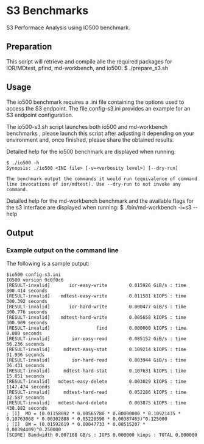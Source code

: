 # S3 Benchmarks

S3 Performace Analysis using IO500 benchmark.

## Preparation

This script will retrieve and compile alle the required packages for IOR/MDtest, pfind, md-workbench, and io500:
    $ ./prepare_s3.sh

## Usage

The io500 benchmark requires a .ini file containing the options used to access the S3 endpoint. The file config-s3.ini provides an example for an S3 endpoint configuration.

The io500-s3.sh script launches both io500 and md-workbench benchmarks , please launch this script after adjusting it depending on your environment and, once finished, please share the obtained results.

Detailed help for the io500 benchmark are displayed when running:

    $ ./io500 -h
    Synopsis: ./io500 <INI file> [-v=<verbosity level>] [--dry-run]

	The benchmark output the commands it would run (equivalence of command line invocations of ior/mdtest). Use --dry-run to not invoke any command.

Detailed help for the md-workbench benchmark and the available flags for the s3 interface are displayed when running:
	$ ./bin/md-workbench -i=s3 --help

## Output

  
### Example output on the command line

The following is a sample output:
    
    $io500 config-s3.ini
	IO500 version 9c0f0c6
	[RESULT-invalid]       ior-easy-write        0.015926 GiB/s : time 300.414 seconds
	[RESULT-invalid]    mdtest-easy-write        0.011581 kIOPS : time 300.392 seconds
	[RESULT-invalid]       ior-hard-write        0.000477 GiB/s : time 300.776 seconds
	[RESULT-invalid]    mdtest-hard-write        0.005658 kIOPS : time 300.909 seconds
	[RESULT-invalid]                 find        0.000000 kIOPS : time 0.000 seconds
	[RESULT-invalid]        ior-easy-read        0.085152 GiB/s : time 56.236 seconds
	[RESULT-invalid]     mdtest-easy-stat        0.109214 kIOPS : time 31.936 seconds
	[RESULT-invalid]        ior-hard-read        0.003944 GiB/s : time 36.431 seconds
	[RESULT-invalid]     mdtest-hard-stat        0.107631 kIOPS : time 15.851 seconds
	[RESULT-invalid]   mdtest-easy-delete        0.003029 kIOPS : time 1147.474 seconds
	[RESULT-invalid]     mdtest-hard-read        0.052286 kIOPS : time 32.587 seconds
	[RESULT-invalid]   mdtest-hard-delete        0.003875 kIOPS : time 438.882 seconds
	; [I]  MD = (0.01158092 * 0.00565780 * 0.00000000 * 0.10921435 * 0.10763068 * 0.00302888 * 0.05228598 * 0.00387463)^0.125000
	; [I]  BW = (0.01592619 * 0.00047733 * 0.08515207 * 0.00394409)^0.250000
	[SCORE] Bandwidth 0.007108 GB/s : IOPS 0.000000 kiops : TOTAL 0.000000
